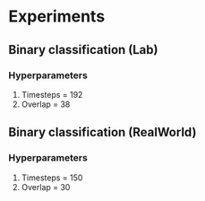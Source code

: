 # Experiments
## Binary classification (Lab)
### Hyperparameters
1. Timesteps = 192
2. Overlap = 38
## Binary classification (RealWorld)
### Hyperparameters
1. Timesteps = 150
2. Overlap = 30

